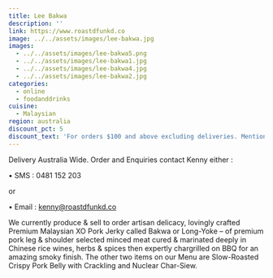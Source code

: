 ```yaml
---
title: Lee Bakwa
description: ''
link: https://www.roastdfunkd.co
image: ../../assets/images/lee-bakwa.jpg
images:
  - ../../assets/images/lee-bakwa5.png
  - ../../assets/images/lee-bakwa1.jpg
  - ../../assets/images/lee-bakwa4.jpg
  - ../../assets/images/lee-bakwa2.jpg
categories:
  - online
  - foodanddrinks
cuisine:
  - Malaysian
region: australia
discount_pct: 5
discount_text: 'For orders $100 and above excluding deliveries. Mention Code HMG5. '
---
```


Delivery Australia Wide. Order and Enquiries contact Kenny either :

• SMS : 0481 152 203

or

• Email : kenny@roastdfunkd.co

We currently produce & sell to order artisan delicacy, lovingly crafted Premium Malaysian XO Pork Jerky called Bakwa or Long-Yoke – of premium pork leg & shoulder selected minced meat cured & marinated deeply in Chinese rice wines, herbs & spices then expertly chargrilled on BBQ for an amazing smoky finish. The other two items on our Menu are Slow-Roasted Crispy Pork Belly with Crackling and Nuclear Char-Siew.
